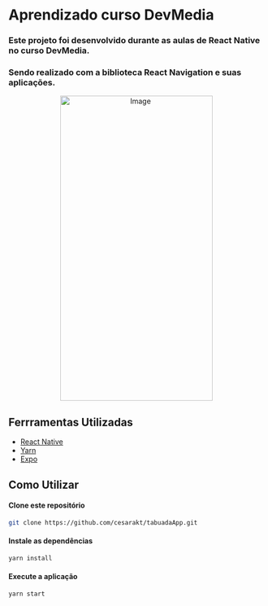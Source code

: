 # Aprendizado curso DevMedia

### Este projeto foi desenvolvido durante as aulas de React Native no curso DevMedia.

### Sendo realizado com a biblioteca React Navigation e suas aplicações.

<p align="center">
    <img src="https://www.devmedia.com.br/arquivos/cursos/rn_navegacao/animacao-projeto-final.gif" alt="Image" width="300" height="600" />
</p>

## Ferrramentas Utilizadas

* [React Native](https://reactnative.dev/)
* [Yarn](https://yarnpkg.com/)
* [Expo](https://docs.expo.io/)

## Como Utilizar

#### Clone este repositório
```bash
git clone https://github.com/cesarakt/tabuadaApp.git
```

#### Instale as dependências
```bash
yarn install
```

#### Execute a aplicação
```bash
yarn start
```


